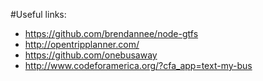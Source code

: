 #Useful links:

- https://github.com/brendannee/node-gtfs
- http://opentripplanner.com/
- https://github.com/onebusaway
- http://www.codeforamerica.org/?cfa_app=text-my-bus
